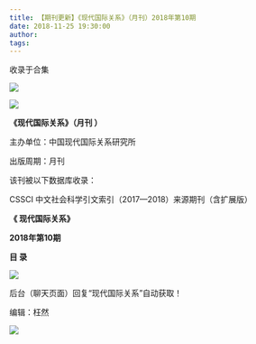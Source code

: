```yaml
---
title: 【期刊更新】《现代国际关系》（月刊）2018年第10期
date: 2018-11-25 19:30:00
author: 
tags: 
---
```



收录于合集

![](/images/3495/2.gif)

  

  

![](/images/3495/3.jpeg)

**《现代国际关系》（月刊 ）**

主办单位：中国现代国际关系研究所

出版周期：月刊

该刊被以下数据库收录：

CSSCI 中文社会科学引文索引（2017—2018）来源期刊（含扩展版）

 **《 现代国际关系》**

 **2018年第10期**

 **目 录**

 **![](/images/3495/4.png)**

后台（聊天页面）回复“现代国际关系”自动获取！

编辑：枉然

![](/images/3495/5.gif)

  

